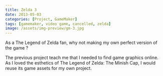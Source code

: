 ```yaml
---
title: Zelda 3
date: 2013-05-03
categories: [Project, GameMaker]
tags: [gamemaker, video game, cancelled, zelda]
image: /assets/img-preview/gm-3.jpg
---
```


As a The Legend of Zelda fan, why not making my own perfect version of the game ?

The previous project teach me that I needed to find game graphics online.
As I loved the esthetics of The Legend of Zelda: The Minish Cap,
I would reuse its game assets for my own project.
